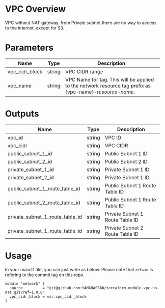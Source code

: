 # VPC Overview
VPC without NAT gateway. from Private subnet there are no way to access to the internet, except for S3.

# Parameters
|  Name  |  Type  | Description  |
| ---- | ---- | ---- |
|  vpc_cidr_block  |  string  | VPC CIDR range  |
|  vpc_name  |  string  | VPC Name for tag. This will be applied to the network resource tag prefix as {vpc-name}-*resource-name*.  |

# Outputs
|  Name  |  Type  | Description  |
| ---- | ---- | ---- |
|  vpc_id  |  string  | VPC ID  |
|  vpc_cidr  |  string  | VPC CIDR  |
|  public_subnet_1_id  |  string  | Public Subnet 1 ID  |
|  public_subnet_2_id  |  string  | Public Subnet 2 ID  |
|  private_subnet_1_id |  string  | Private Subnet 1 ID  |
|  private_subnet_2_id  |  string  | Private Subnet 1 ID  |
|  public_subnet_1_route_table_id  |  string  | Public Subnet 1 Route Table ID  |
|  public_subnet_2_route_table_id  |  string  | Public Subnet 1 Route Table ID  |
|  private_subnet_1_route_table_id |  string  | Private Subnet 1 Route Table ID |
|  private_subnet_1_route_table_id |  string  | Private Subnet 2 Route Table ID  |

# Usage

In your main.tf file, you can just write as below.
Please note that `ref=<>` is refering to the commit tag on this repo.

```hcl
module "network" {
  source         = "git@github.com:YAMABASS80/terraform-module-vpc-no-nat.git?ref=1.0.0"
  vpc_cidr_block = var.vpc_cidr_block
}
```

